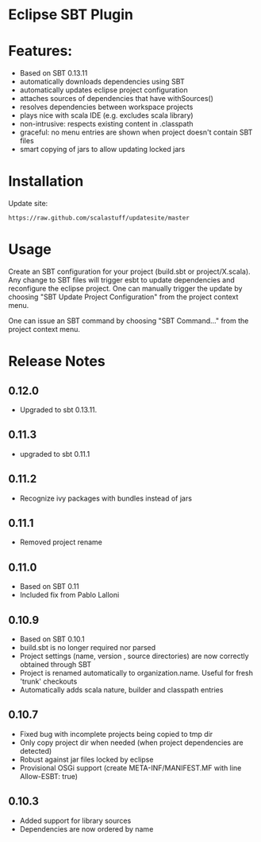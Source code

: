 Eclipse SBT Plugin
==================

# Features:

- Based on SBT 0.13.11
- automatically downloads dependencies using SBT
- automatically updates eclipse project configuration
- attaches sources of dependencies that have withSources()
- resolves dependencies between workspace projects
- plays nice with scala IDE (e.g. excludes scala library)
- non-intrusive: respects existing content in .classpath
- graceful: no menu entries are shown when project doesn't contain SBT files
- smart copying of jars to allow updating locked jars

# Installation

Update site:

	https://raw.github.com/scalastuff/updatesite/master

# Usage

Create an SBT configuration for your project (build.sbt or project/X.scala). 
Any change to SBT files will trigger esbt to update dependencies and reconfigure the eclipse project. 
One can manually trigger the update by choosing "SBT Update Project Configuration" from the project context menu.

One can issue an SBT command by choosing "SBT Command..." from the project context menu.

# Release Notes

## 0.12.0

- Upgraded to sbt 0.13.11.

## 0.11.3

- upgraded to sbt 0.11.1 

## 0.11.2

- Recognize ivy packages with bundles instead of jars 

## 0.11.1

- Removed project rename

## 0.11.0

- Based on SBT 0.11
- Included fix from Pablo Lalloni

## 0.10.9

- Based on SBT 0.10.1
- build.sbt is no longer required nor parsed
- Project settings (name, version , source directories) are now correctly obtained through SBT
- Project is renamed automatically to organization.name. Useful for fresh 'trunk' checkouts
- Automatically adds scala nature, builder and classpath entries

## 0.10.7

- Fixed bug with incomplete projects being copied to tmp dir
- Only copy project dir when needed (when project dependencies are detected)
- Robust against jar files locked by eclipse
- Provisional OSGi support (create META-INF/MANIFEST.MF with line Allow-ESBT: true)

## 0.10.3

- Added support for library sources
- Dependencies are now ordered by name


